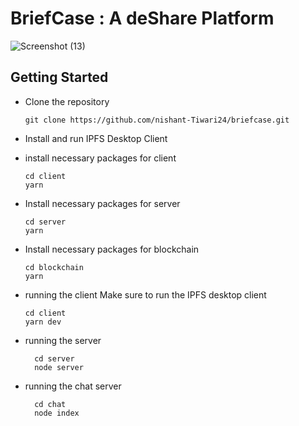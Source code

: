 # BriefCase : A deShare Platform
![Screenshot (13)](https://github.com/nishant-Tiwari24/briefcase/assets/72213961/5b55af63-f855-4a85-978d-53a3b52a1d10)

## Getting Started

+ Clone the repository

      git clone https://github.com/nishant-Tiwari24/briefcase.git

+ Install and run IPFS Desktop Client

+ install necessary packages for client

      cd client
      yarn

+ Install necessary packages for server

      cd server
      yarn

+ Install necessary packages for blockchain

      cd blockchain
      yarn

+ running the client
      Make sure to run the IPFS desktop client

      cd client
      yarn dev
+ running the server

        cd server
        node server
+ running the chat server

        cd chat
        node index
  
      
